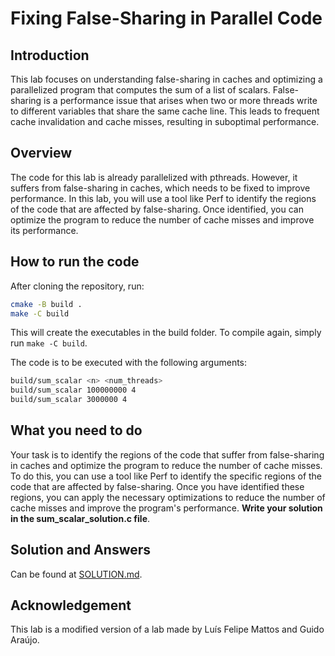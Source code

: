 # Fixing False-Sharing in Parallel Code

## Introduction

This lab focuses on understanding false-sharing in caches and optimizing a parallelized program that computes the sum of a list of scalars. False-sharing is a performance issue that arises when two or more threads write to different variables that share the same cache line. This leads to frequent cache invalidation and cache misses, resulting in suboptimal performance.

## Overview

The code for this lab is already parallelized with pthreads. However, it suffers from false-sharing in caches, which needs to be fixed to improve performance. In this lab, you will use a tool like Perf to identify the regions of the code that are affected by false-sharing. Once identified, you can optimize the program to reduce the number of cache misses and improve its performance.

## How to run the code

After cloning the repository, run:

```sh
cmake -B build .
make -C build
```

This will create the executables in the build folder. To compile again, simply run `make -C build`.

The code is to be executed with the following arguments:

```sh
build/sum_scalar <n> <num_threads>
build/sum_scalar 100000000 4
build/sum_scalar 3000000 4
```

## What you need to do

Your task is to identify the regions of the code that suffer from false-sharing in caches and optimize the program to reduce the number of cache misses. To do this, you can use a tool like Perf to identify the specific regions of the code that are affected by false-sharing. Once you have identified these regions, you can apply the necessary optimizations to reduce the number of cache misses and improve the program's performance. **Write your solution in the sum_scalar_solution.c file**.

## Solution and Answers

Can be found at [SOLUTION.md](SOLUTION.md).

## Acknowledgement

This lab is a modified version of a lab made by Luís Felipe Mattos and Guido Araújo.
